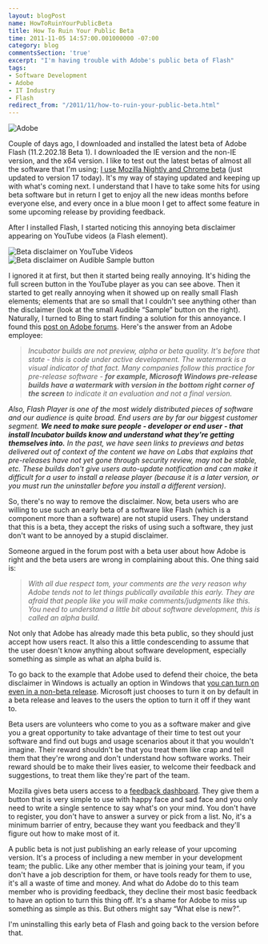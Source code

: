 ```yaml
---
layout: blogPost
name: HowToRuinYourPublicBeta
title: How To Ruin Your Public Beta
time: 2011-11-05 14:57:00.001000000 -07:00
category: blog
commentsSection: 'true'
excerpt: "I'm having trouble with Adobe's public beta of Flash"
tags:
- Software Development
- Adobe
- IT Industry
- Flash
redirect_from: "/2011/11/how-to-ruin-your-public-beta.html"
---
```

<img class="imageOnRight" title="Adobe" src="{{ site.imgFolder_blog }}{{ page.name }}/AdobeLogo.jpg">

Couple of days ago, I downloaded and installed the latest beta of Adobe Flash (11.2.202.18 Beta 1). I downloaded the IE version and the non-IE version, and the x64 version. I like to test out the latest betas of almost all the software that I'm using; [I use Mozilla Nightly and Chrome beta](/blog/WhatIUsePart2/) (just updated to version 17 today). It's my way of staying updated and keeping up with what's coming next. I understand that I have to take some hits for using beta software but in return I get to enjoy all the new ideas months before everyone else, and every once in a blue moon I get to affect some feature in some upcoming release by providing feedback.

After I installed Flash, I started noticing this annoying beta disclaimer appearing on YouTube videos (a Flash element).

<img class="imageInCenter" title="Beta disclaimer on YouTube Videos" src="{{ site.imgFolder_blog }}{{ page.name }}/FlashBetaDisclaimer01.png">

<img class="imageOnRight" title="Beta disclaimer on Audible Sample button" src="{{ site.imgFolder_blog }}{{ page.name }}/FlashBetaDisclaimer02.png">

I ignored it at first, but then it started being really annoying. It's hiding the full screen button in the YouTube player as you can see above. Then it started to get really annoying when it showed up on really small Flash elements; elements that are so small that I couldn't see anything other than the disclaimer (look at the small Audible “Sample” button on the right). Naturally, I turned to Bing to start finding a solution for this annoyance. I found this [post on Adobe forums](http://forums.adobe.com/thread/797926?start=0&amp;tstart=0). Here's the answer from an Adobe employee:  

> _Incubator builds are not preview, alpha or beta quality. It's before that state - this is code under active development. The watermark is a visual indicator of that fact. Many companies follow this practice for pre-release software - **for example, Microsoft Windows pre-release builds have a watermark with version in the bottom right corner of the screen** to indicate it an evaluation and not a final version._

_Also, Flash Player is one of the most widely distributed pieces of software and our audience is quite broad. End users are by far our biggest customer segment. **We need to make sure people - developer or end user - that install Incubator builds know and understand what they're getting themselves into.** In the past, we have seen links to previews and betas delivered out of context of the content we have on Labs that explains that pre-releases have not yet gone through security review, may not be stable, etc. These builds don't give users auto-update notification and can make it difficult for a user to install a release player (because it is a later version, or you must run the uninstaller before you install a different version)._

So, there's no way to remove the disclaimer. Now, beta users who are willing to use such an early beta of a software like Flash (which is a component more than a software) are not stupid users. They understand that this is a beta, they accept the risks of using such a software, they just don't want to be annoyed by a stupid disclaimer.

Someone argued in the forum post with a beta user about how Adobe is right and the beta users are wrong in complaining about this. One thing said is:  

> _With all due respect tom, your comments are the very reason why Adobe tends not to let things publically available this early. They are afraid that people like you will make comments/judgments like this. You need to understand a little bit about software development, this is called an alpha build._

Not only that Adobe has already made this beta public, so they should just accept how users react. It also this a little condescending to assume that the user doesn't know anything about software development, especially something as simple as what an alpha build is.

To go back to the example that Adobe used to defend their choice, the beta disclaimer in Windows is actually an option in Windows that [you can turn on even in a non-beta release](http://www.windowssquad.com/how-to-display-windows-7-build-version-number-on-desktop/23/). Microsoft just chooses to turn it on by default in a beta release and leaves to the users the option to turn it off if they want to.

Beta users are volunteers who come to you as a software maker and give you a great opportunity to take advantage of their time to test out your software and find out bugs and usage scenarios about it that you wouldn't imagine. Their reward shouldn't be that you treat them like crap and tell them that they're wrong and don't understand how software works. Their reward should be to make their lives easier, to welcome their feedback and suggestions, to treat them like they're part of the team.

Mozilla gives beta users access to a [feedback dashboard](http://input.mozilla.com/en-US/). They give them a button that is very simple to use with happy face and sad face and you only need to write a single sentence to say what's on your mind. You don't have to register, you don't have to answer a survey or pick from a list. No, it's a minimum barrier of entry, because they want you feedback and they'll figure out how to make most of it.

A public beta is not just publishing an early release of your upcoming version. It's a process of including a new member in your development team; the public. Like any other member that is joining your team, if you don't have a job description for them, or have tools ready for them to use, it's all a waste of time and money. And what do Adobe do to this team member who is providing feedback, they decline their most basic feedback to have an option to turn this thing off. It's a shame for Adobe to miss up something as simple as this. But others might say “What else is new?”.

I'm uninstalling this early beta of Flash and going back to the version before that.
